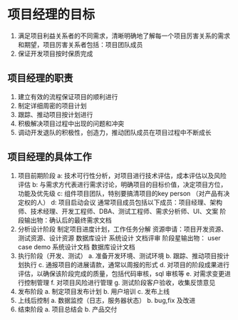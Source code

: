 # 项目经理的目标
1. 满足项目利益关系者的不同需求，清晰明确地了解每一个项目厉害关系的需求和期望，项目厉害关系者包括：项目团队成员
2. 保证开发项目按时保质完成

## 项目经理的职责
1. 建立有效的流程保证项目的顺利进行
2. 制定详细周密的项目计划
3. 跟踪、推动项目按计划进行
4. 积极解决项目过程中出现的问题和冲突
5. 调动开发退队的积极性，创造力，推动团队成员在项目过程中不断成长

## 项目经理的具体工作
1. 项目前期阶段
   a: 技术可行性分析，对项目进行技术评估，成本评估以及风险评估
   b: 与需求方代表进行需求讨论，明确项目的目标价值，决定项目方位，功能及优先级
   c: 组件项目团队，特别要搞清项目的key person （对产品有决定权的人）
   d: 项目启动会议
   通常项目成员包括以下成员：项目经理、架构师、技术经理、开发工程师、DBA、测试工程师、需求分析师、UI、文案
   阶段输出物：确认后的最终需求文档
2. 分析设计阶段
   制定项目进度计划，工作任务分解
   资源申请：项目开发资源、测试资源、设计资源
   数据库设计
   系统设计
   文档评审
   阶段星输出物：
     user case
     demo
     系统设计文档
     数据库设计文档
 3. 执行阶段（开发、测试）
   a. 准备开发环境、测试环境
   b. 跟踪、推动项目按计划执行
   c. 通报项目的进展请款，通常以周报的形式
   d. 对项目的阶段成果进行评估，以确保该阶段完成的质量，包括代码审核，sql 审核等
   e. 对需求变更进行控制管理
   f. 对项目风险进行管理
   g. 测试阶段客户验收，收集反馈意见
4. 发布阶段
   a. 制定项目发布计划
   b. 用户培训
   c. 发布上线
5. 上线后控制
   a. 数据监控（日志，服务器状态）
   b. bug,fix 及改进
6. 结束阶段
   a. 项目总结会
   b. 产品交付
